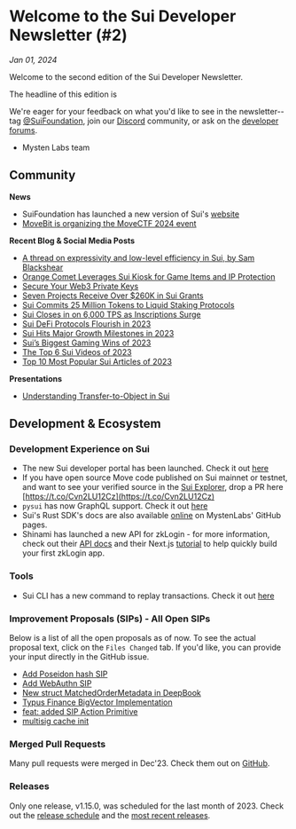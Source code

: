# Welcome to the Sui Developer Newsletter (#2)

_Jan 01, 2024_

Welcome to the second edition of the Sui Developer Newsletter.

The headline of this edition is 

We're eager for your feedback on what you'd like to see in the newsletter--tag [@SuiFoundation](https://twitter.com/@SuiFoundation), join our [Discord](https://discord.gg/sui) community, or ask on the [developer forums](https://forums.sui.io/).

- Mysten Labs team

## Community

**News**

- SuiFoundation has launched a new version of Sui's [website](https://sui.io)
- [MoveBit is organizing the MoveCTF 2024 event](https://twitter.com/MoveBit_/status/1739241636050432226)

**Recent Blog & Social Media Posts**

* [A thread on expressivity and low-level efficiency in Sui, by Sam Blackshear](https://twitter.com/b1ackd0g/status/1735711431448990035)
* [Orange Comet Leverages Sui Kiosk for Game Items and IP Protection](https://blog.sui.io/walking-dead-lands-kiosk/)
* [Secure Your Web3 Private Keys](https://blog.sui.io/private-key-security/)
* [Seven Projects Receive Over $260K in Sui Grants](https://blog.sui.io/dec-2023-grants-cohort/)
* [Sui Commits 25 Million Tokens to Liquid Staking Protocols](https://blog.sui.io/liquid-staking-token-delegation/)
* [Sui Closes in on 6,000 TPS as Inscriptions Surge](https://blog.sui.io/inscriptions-surge-6000-tps/)
* [Sui DeFi Protocols Flourish in 2023](https://blog.sui.io/2023-defi-growth/)
* [Sui Hits Major Growth Milestones in 2023](https://blog.sui.io/2023-growth-milestones/)
* [Sui’s Biggest Gaming Wins of 2023](https://blog.sui.io/biggest-gaming-wins-2023/)
* [The Top 6 Sui Videos of 2023](https://blog.sui.io/showcasing-top-sui-video-content-2023/)
* [Top 10 Most Popular Sui Articles of 2023](https://blog.sui.io/top-10-popular-articles-2023/)

**Presentations**

* [Understanding Transfer-to-Object in Sui](https://www.youtube.com/watch?v=m2gsaKX5jrM)

## Development & Ecosystem

### Development Experience on Sui

* The new Sui developer portal has been launched. Check it out [here](https://sui.io/developers)
* If you have open source Move code published on Sui mainnet or testnet, and want to see your verified source in the [Sui Explorer](https://suiexplorer.com), drop a PR here [https://t.co/Cvn2LU12Cz](https://t.co/Cvn2LU12Cz)
* `pysui` has now GraphQL support. Check it out [here](https://pysui.readthedocs.io/en/latest/graphql.html)
* Sui's Rust SDK's docs are also available [online](https://mystenlabs.github.io/sui/sui_sdk/index.html) on MystenLabs' GitHub pages.
* Shinami has launched a new API for zkLogin - for more information, check out their [API docs](https://docs.shinami.com/reference/zklogin-wallet-api) and their Next.js [tutorial](https://docs.shinami.com/docs/zklogin-wallet-nextjs-tutorial) to help quickly build your first zkLogin app. 

### Tools
* Sui CLI has a new command to replay transactions. Check it out [here](https://docs.sui.io/references/cli/client#replay-a-transaction)

### Improvement Proposals (SIPs) - All Open SIPs

Below is a list of all the open proposals as of now. To see the actual proposal text, click on the `Files Changed` tab. If you'd like, you can provide your input directly in the GitHub issue.

* [Add Poseidon hash SIP](https://github.com/sui-foundation/sips/pull/12)
* [Add WebAuthn SIP](https://github.com/sui-foundation/sips/pull/9)
* [New struct MatchedOrderMetadata in DeepBook](https://github.com/sui-foundation/sips/pull/14)
* [Typus Finance BigVector Implementation](https://github.com/sui-foundation/sips/pull/13)
* [feat: added SIP Action Primitive](https://github.com/sui-foundation/sips/pull/11)
* [multisig cache init](https://github.com/sui-foundation/sips/pull/10)

### Merged Pull Requests

Many pull requests were merged in Dec'23. Check them out on [GitHub](https://github.com/search?q=is%3Apr+-author%3Aapp%2Fsui-merge-bot+org%3Amystenlabs+repo%3Asui+is%3Amerged+merged%3A2023-12-01..2023-12-31&type=pullrequests).

### Releases

Only one release, v1.15.0, was scheduled for the last month of 2023. Check out the [release schedule](https://sui.io/networkinfo) and the [most recent releases](https://github.com/MystenLabs/sui/releases).
